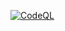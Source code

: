 [![CodeQL](https://github.com/ozdemiremrah81/az204svcbus_receiver/actions/workflows/github-code-scanning/codeql/badge.svg)](https://github.com/ozdemiremrah81/az204svcbus_receiver/actions/workflows/github-code-scanning/codeql)
